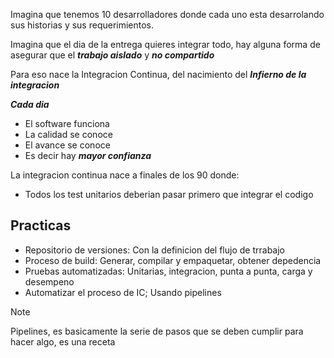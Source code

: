 Imagina que tenemos 10 desarrolladores donde cada uno esta desarrolando sus historias y sus requerimientos. 

Imagina que el dia de la entrega quieres integrar todo, hay alguna forma de asegurar que el ***trabajo aislado*** y ***no compartido***

Para eso nace la Integracion Continua, del nacimiento del ***Infierno de la integracion***

***Cada dia***
- El software funciona
- La calidad se conoce
- El avance se conoce 
- Es decir hay ***mayor confianza***

La integracion continua nace a finales de los 90 donde:
- Todos los test unitarios deberian pasar primero que integrar el codigo

## Practicas

- Repositorio de versiones: Con la definicion del flujo de trrabajo 
- Proceso de build: Generar, compilar y empaquetar, obtener depedencia 
- Pruebas automatizadas: Unitarias, integracion, punta a punta, carga y desempeno
- Automatizar el proceso de IC; Usando pipelines

>[!NOTE]
>Pipelines, es basicamente la serie de pasos que se deben cumplir para hacer algo, es una receta